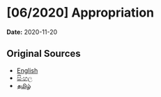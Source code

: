 # [06/2020] Appropriation

**Date:** 2020-11-20

## Original Sources

- [English](https://documents.gov.lk/view/acts/2020/11/06-2020_E.pdf)
- [සිංහල](https://documents.gov.lk/view/acts/2020/11/06-2020_S.pdf)
- [தமிழ்](https://documents.gov.lk/view/acts/2020/11/06-2020_T.pdf)
